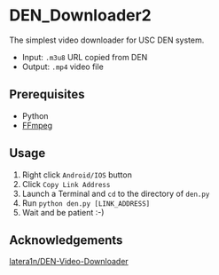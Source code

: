 # DEN_Downloader2

The simplest video downloader for USC DEN system.

* Input: `.m3u8` URL copied from DEN
* Output: `.mp4` video file

## Prerequisites
* Python
* [FFmpeg](https://www.ffmpeg.org/)

## Usage
1. Right click `Android/IOS` button
2. Click `Copy Link Address`
3. Launch a Terminal and `cd` to the directory of `den.py`
4. Run `python den.py [LINK_ADDRESS]`
5. Wait and be patient :-)

## Acknowledgements
[latera1n/DEN-Video-Downloader](https://github.com/latera1n/DEN-Video-Downloader)